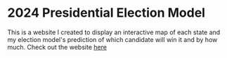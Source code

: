 # 2024 Presidential Election Model
This is a website I created to display an interactive map of each state and my election model's prediction of which candidate will win it and by how much. Check out the website [here](https://election-model.brandonpyle.com/)
